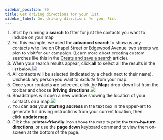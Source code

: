 ```yaml
---
sidebar_position: 70
title: Get driving directions for your list
sidebar_label: Get driving directions for your list
---
```


1. Start by running a **search** to filter for just the contacts you want to include on your map.
2. For this example, we used the **advanced search** to show us any contacts who live on Chapel Street or Edgewood Avenue, two streets we plan to visit for our campaign. (Learn more about creating custom searches like this in the [Create and save a search](https://help.broadstripes.com/help-articles/using-broadstripes/customize/create-and-save-a-search/) article).
3. When your search results appear, click **all** to select all the results in the list below.![](/img/getting-started/0406a4b-DrivDirSelectAll.png)
4. All contacts will be selected (indicated by a check next to their name). Uncheck any person you want to _exclude_ from your map.
5. Once your contacts are selected, click the **Maps** drop-down list from the toolbar and choose **Driving directions**.![](/img/getting-started/50d0ce4-DrivDirSelectMap.png)
6. Broadstripes will open a new window showing the location of your contacts on a map.![](/img/getting-started/febebef-MapViewStartAddress.png)
7. You can add your **starting address** in the text box in the upper-left to generate full driving instructions from your current location, then click **update map**.
8. Click the  **printer-friendly** icon above the map to print the **turn-by-turn directions**, or use the **page down** keyboard command to view them on-screen at the bottom of the page.